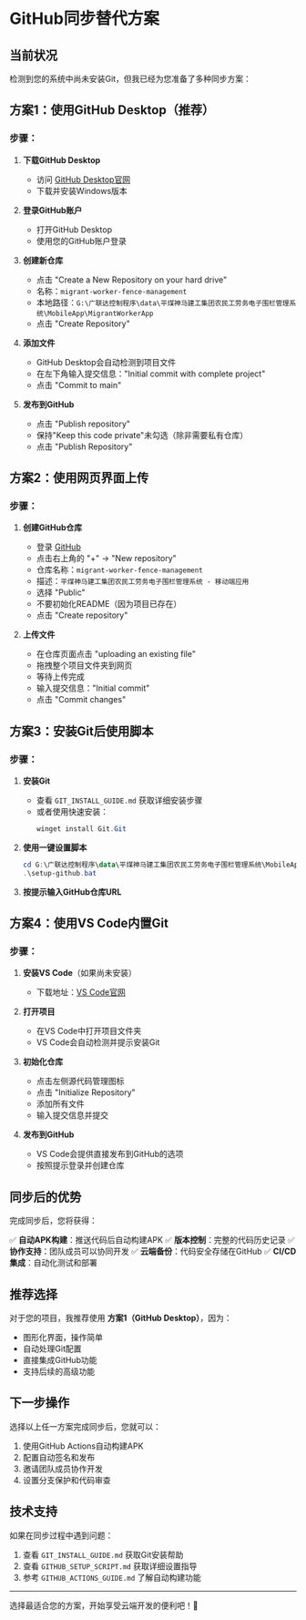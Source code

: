 # GitHub同步替代方案

## 当前状况
检测到您的系统中尚未安装Git，但我已经为您准备了多种同步方案：

## 方案1：使用GitHub Desktop（推荐）

### 步骤：
1. **下载GitHub Desktop**
   - 访问 [GitHub Desktop官网](https://desktop.github.com/)
   - 下载并安装Windows版本

2. **登录GitHub账户**
   - 打开GitHub Desktop
   - 使用您的GitHub账户登录

3. **创建新仓库**
   - 点击 "Create a New Repository on your hard drive"
   - 名称：`migrant-worker-fence-management`
   - 本地路径：`G:\广联达控制程序\data\平煤神马建工集团农民工劳务电子围栏管理系统\MobileApp\MigrantWorkerApp`
   - 点击 "Create Repository"

4. **添加文件**
   - GitHub Desktop会自动检测到项目文件
   - 在左下角输入提交信息："Initial commit with complete project"
   - 点击 "Commit to main"

5. **发布到GitHub**
   - 点击 "Publish repository"
   - 保持"Keep this code private"未勾选（除非需要私有仓库）
   - 点击 "Publish Repository"

## 方案2：使用网页界面上传

### 步骤：
1. **创建GitHub仓库**
   - 登录 [GitHub](https://github.com)
   - 点击右上角的 "+" → "New repository"
   - 仓库名称：`migrant-worker-fence-management`
   - 描述：`平煤神马建工集团农民工劳务电子围栏管理系统 - 移动端应用`
   - 选择 "Public"
   - 不要初始化README（因为项目已存在）
   - 点击 "Create repository"

2. **上传文件**
   - 在仓库页面点击 "uploading an existing file"
   - 拖拽整个项目文件夹到网页
   - 等待上传完成
   - 输入提交信息："Initial commit"
   - 点击 "Commit changes"

## 方案3：安装Git后使用脚本

### 步骤：
1. **安装Git**
   - 查看 `GIT_INSTALL_GUIDE.md` 获取详细安装步骤
   - 或者使用快速安装：
     ```powershell
     winget install Git.Git
     ```

2. **使用一键设置脚本**
   ```powershell
   cd G:\广联达控制程序\data\平煤神马建工集团农民工劳务电子围栏管理系统\MobileApp\MigrantWorkerApp
   .\setup-github.bat
   ```

3. **按提示输入GitHub仓库URL**

## 方案4：使用VS Code内置Git

### 步骤：
1. **安装VS Code**（如果尚未安装）
   - 下载地址：[VS Code官网](https://code.visualstudio.com/)

2. **打开项目**
   - 在VS Code中打开项目文件夹
   - VS Code会自动检测并提示安装Git

3. **初始化仓库**
   - 点击左侧源代码管理图标
   - 点击 "Initialize Repository"
   - 添加所有文件
   - 输入提交信息并提交

4. **发布到GitHub**
   - VS Code会提供直接发布到GitHub的选项
   - 按照提示登录并创建仓库

## 同步后的优势

完成同步后，您将获得：

✅ **自动APK构建**：推送代码后自动构建APK
✅ **版本控制**：完整的代码历史记录
✅ **协作支持**：团队成员可以协同开发
✅ **云端备份**：代码安全存储在GitHub
✅ **CI/CD集成**：自动化测试和部署

## 推荐选择

对于您的项目，我推荐使用 **方案1（GitHub Desktop）**，因为：
- 图形化界面，操作简单
- 自动处理Git配置
- 直接集成GitHub功能
- 支持后续的高级功能

## 下一步操作

选择以上任一方案完成同步后，您就可以：
1. 使用GitHub Actions自动构建APK
2. 配置自动签名和发布
3. 邀请团队成员协作开发
4. 设置分支保护和代码审查

## 技术支持

如果在同步过程中遇到问题：
1. 查看 `GIT_INSTALL_GUIDE.md` 获取Git安装帮助
2. 查看 `GITHUB_SETUP_SCRIPT.md` 获取详细设置指导
3. 参考 `GITHUB_ACTIONS_GUIDE.md` 了解自动构建功能

---

选择最适合您的方案，开始享受云端开发的便利吧！🚀